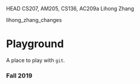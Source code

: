 HEAD
CS207, AM205, CS136, AC209a
Lihong Zhang

 lihong_zhang_changes
# Playground

A place to play with `git`.

### Fall 2019
